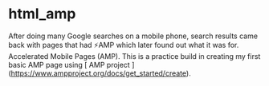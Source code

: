 # html_amp

After doing many Google searches on a mobile phone, search results came back with pages that had ⚡AMP which later found out what it was for. Accelerated Mobile Pages (AMP). This is a practice build in creating my first basic AMP page using [ AMP project ] (https://www.ampproject.org/docs/get_started/create).
